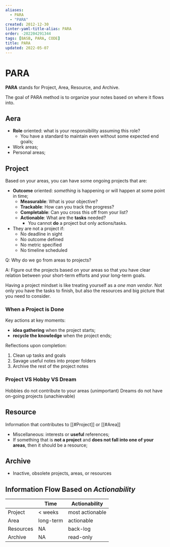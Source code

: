 ```yaml
---
aliases:
  - PARA
  - "PARA"
created: 2012-12-30
linter-yaml-title-alias: PARA
order: -202204291344
tags: [BASB, PARA, CODE]
title: PARA
updated: 2022-05-07
---
```


# PARA

**PARA** stands for Project, Area, Resource, and Archive.

The goal of PARA method is to organize your notes based on where it flows into.

## Aera

- **Role** oriented: what is your responsibility assuming this role?
	- You have a standard to maintain even without some expected end goals;
- Work areas;
- Personal areas;

## Project

Based on your areas, you can have some ongoing projects that are:

- **Outcome** oriented: *something* is happening or will happen at some point in time;
	- **Measurable**: What is your objective?
	- **Trackable**: How can you track the progress?
	- **Completable**: Can you cross this off from your list?
	- **Actionable**: What are the **tasks** needed?
		- You cannot **do** a project but only actions/tasks.
- They are not a project if:
	- No deadline in sight
	- No outcome defined
	- No metric specified
	- No timeline scheduled

Q: Why do we go from areas to projects?

A: Figure out the projects based on your areas so that you have clear relation between your short-term efforts and your long-term goals.

Having a project mindset is like treating yourself as a *one man vendor*. Not only you have the tasks to finish, but also the resources and big picture that you need to consider.

### When a Project is Done

Key actions at key moments:
- **idea gathering** when the project starts;
- **recycle the knowledge** when the project ends;

Reflections upon completion:
1. Clean up tasks and goals
2. Savage useful notes into proper folders
3. Archive the rest of the project notes

### Project VS Hobby VS Dream

Hobbies do not contribute to your areas (unimportant)
Dreams do not have on-going projects (unachievable)

## Resource

Information that contributes to [[#Project]] or [[#Area]]

- Miscellaneous: interests or **useful** references;
- If something that is **not a project** and **does not fall into one of your areas**, then it should be a resource;

## Archive

- Inactive, obsolete projects, areas, or resources

## Information Flow Based on *Actionability*

|           | Time      | Actionability   |
| --------- | --------- | --------------- |
| Project   | < weeks   | most actionable |
| Area      | long-term | actionable      |
| Resources | NA        | back-log        |
| Archive   | NA        | read-only       |